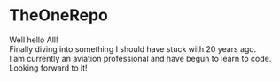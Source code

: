 TheOneRepo
==========

Well hello All!  
Finally diving into something I should have stuck with 20 years ago.  
I am currently an aviation professional and have begun to learn to code.  Looking forward to it!
